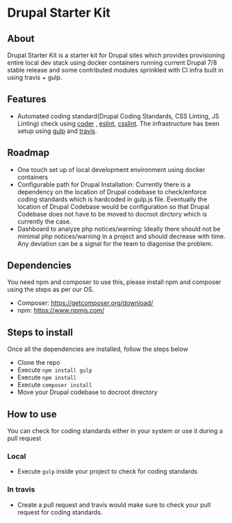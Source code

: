 # Drupal Starter Kit

## About
Drupal Starter Kit is a starter kit for Drupal sites which provides provisioning entire local
dev stack using docker containers running current Drupal 7/8 stable release and some contributed
modules sprinkled with CI infra built in using travis + gulp.

## Features
* Automated coding standard(Drupal Coding Standards, CSS Linting, JS Linting) check using [coder](https://www.drupal.org/project/coder)
, [eslint](http://eslint.org), [csslint](http://csslint.net). The infrastructure has been setup using [gulp](http://gulpjs.com) and
[travis](http://travis-ci.org).

## Roadmap
* One touch set up of local development environment using docker containers
* Configurable path for Drupal Installation: Currently there is a dependency on the location of Drupal
codebase to check/enforce coding standards which is hardcoded in gulp.js file. Eventually the
location of Drupal Codebase would be configuration so that Drupal Codebase does not have to be moved
to docroot dirctory which is currently the case.
* Dashboard to analyze php notices/warning: Ideally there should not be minimal php notices/warning
in a project and should decrease with time. Any deviation can be a signal for the team to diagonise the
problem.

## Dependencies
You need npm and composer to use this, please install npm and composer using the steps as per our
OS.
* Composer: https://getcomposer.org/download/
* npm: https://www.npmjs.com/

## Steps to install
Once all the dependencies are installed, follow the steps below

* Clone the repo
* Execute ```npm install gulp```
* Execute ```npm install```
* Execute ```composer install```
* Move your Drupal codebase to docroot directory

## How to use
You can check for coding standards either in your system or use it during a pull request

### Local
* Execute ```gulp``` inside your project to check for coding standards

### In travis
* Create a pull request and travis would make sure to check your pull request for coding standards.
